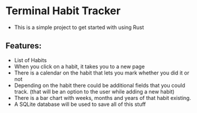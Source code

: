 # Terminal Habit Tracker

- This is a simple project to get started with using Rust


## Features:
- List of Habits
- When you click on a habit, it takes you to a new page
- There is a calendar on the habit that lets you mark whether you did it or not
- Depending on the habit there could be additional fields that you could track. (that will be an option to the user while adding a new habit)
- There is a bar chart with weeks, months and years of that habit existing. 
- A SQLite database will be used to save all of this stuff

